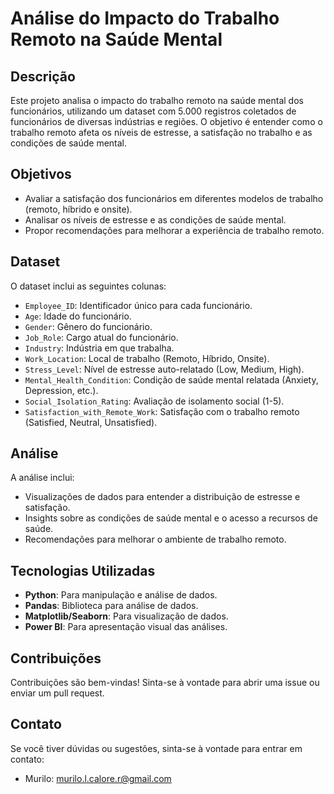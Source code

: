 # Análise do Impacto do Trabalho Remoto na Saúde Mental

## Descrição

Este projeto analisa o impacto do trabalho remoto na saúde mental dos funcionários, utilizando um dataset com 5.000 registros coletados de funcionários de diversas indústrias e regiões. O objetivo é entender como o trabalho remoto afeta os níveis de estresse, a satisfação no trabalho e as condições de saúde mental.

## Objetivos

- Avaliar a satisfação dos funcionários em diferentes modelos de trabalho (remoto, híbrido e onsite).
- Analisar os níveis de estresse e as condições de saúde mental.
- Propor recomendações para melhorar a experiência de trabalho remoto.

## Dataset

O dataset inclui as seguintes colunas:
- `Employee_ID`: Identificador único para cada funcionário.
- `Age`: Idade do funcionário.
- `Gender`: Gênero do funcionário.
- `Job_Role`: Cargo atual do funcionário.
- `Industry`: Indústria em que trabalha.
- `Work_Location`: Local de trabalho (Remoto, Híbrido, Onsite).
- `Stress_Level`: Nível de estresse auto-relatado (Low, Medium, High).
- `Mental_Health_Condition`: Condição de saúde mental relatada (Anxiety, Depression, etc.).
- `Social_Isolation_Rating`: Avaliação de isolamento social (1-5).
- `Satisfaction_with_Remote_Work`: Satisfação com o trabalho remoto (Satisfied, Neutral, Unsatisfied).

## Análise

A análise inclui:
- Visualizações de dados para entender a distribuição de estresse e satisfação.
- Insights sobre as condições de saúde mental e o acesso a recursos de saúde.
- Recomendações para melhorar o ambiente de trabalho remoto.

## Tecnologias Utilizadas

- **Python**: Para manipulação e análise de dados.
- **Pandas**: Biblioteca para análise de dados.
- **Matplotlib/Seaborn**: Para visualização de dados.
- **Power BI**: Para apresentação visual das análises.
  
## Contribuições
Contribuições são bem-vindas! Sinta-se à vontade para abrir uma issue ou enviar um pull request.

## Contato
Se você tiver dúvidas ou sugestões, sinta-se à vontade para entrar em contato:
 - Murilo: murilo.l.calore.r@gmail.com
